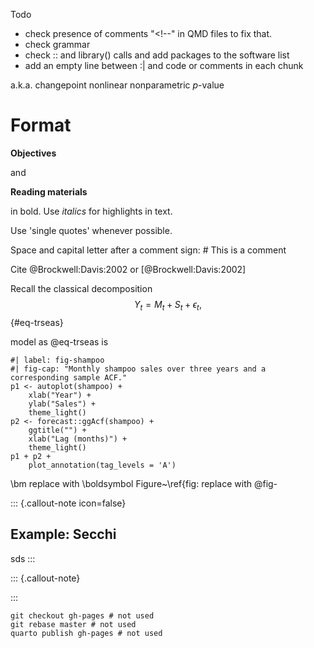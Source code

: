 Todo
- check presence of comments "<!--" in QMD files to fix that.
- check grammar
- check :: and library() calls and add packages to the software list
- add an empty line between :| and code or comments in each chunk

a.k.a.
changepoint
nonlinear
nonparametric
$p$-value

# Format

**Objectives**

and 

**Reading materials**

in bold. Use *italics* for highlights in text.

Use 'single quotes' whenever possible.

Space and capital letter after a comment sign: # This is a comment

Cite 
@Brockwell:Davis:2002
or 
[@Brockwell:Davis:2002]

Recall the classical decomposition
$$ 
Y_t = M_t + S_t + \epsilon_t,
$${#eq-trseas}

model as @eq-trseas is

```{r}
#| label: fig-shampoo
#| fig-cap: "Monthly shampoo sales over three years and a corresponding sample ACF."
p1 <- autoplot(shampoo) + 
    xlab("Year") + 
    ylab("Sales") + 
    theme_light()
p2 <- forecast::ggAcf(shampoo) + 
    ggtitle("") +
    xlab("Lag (months)") + 
    theme_light()
p1 + p2 +
    plot_annotation(tag_levels = 'A')
```

\bm replace with \boldsymbol 
Figure~\ref{fig: replace with @fig-


::: {.callout-note icon=false}

## Example: Secchi

sds
:::


::: {.callout-note}

:::


```
git checkout gh-pages # not used
git rebase master # not used
quarto publish gh-pages # not used
```
